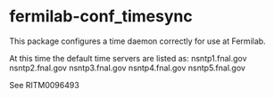 # fermilab-conf_timesync

This package configures a time daemon correctly for use at Fermilab.

At this time the default time servers are listed as:
nsntp1.fnal.gov nsntp2.fnal.gov nsntp3.fnal.gov nsntp4.fnal.gov nsntp5.fnal.gov

See RITM0096493